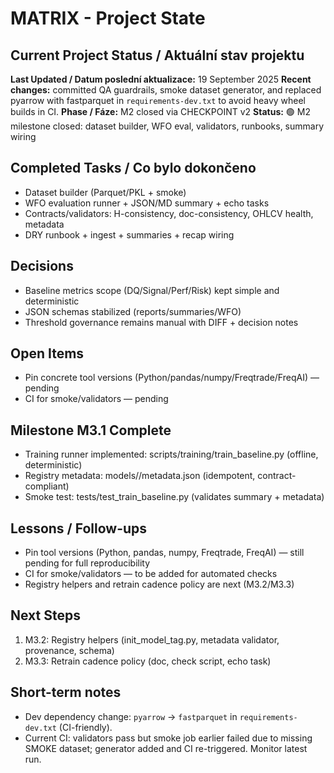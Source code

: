 # MATRIX - Project State

## Current Project Status / Aktuální stav projektu
**Last Updated / Datum poslední aktualizace:** 19 September 2025
**Recent changes:** committed QA guardrails, smoke dataset generator, and replaced pyarrow with fastparquet in `requirements-dev.txt` to avoid heavy wheel builds in CI.
**Phase / Fáze:** M2 closed via CHECKPOINT v2
**Status:** 🟢 M2 milestone closed: dataset builder, WFO eval, validators, runbooks, summary wiring

## Completed Tasks / Co bylo dokončeno
- Dataset builder (Parquet/PKL + smoke)
- WFO evaluation runner + JSON/MD summary + echo tasks
- Contracts/validators: H-consistency, doc-consistency, OHLCV health, metadata
- DRY runbook + ingest + summaries + recap wiring

## Decisions
- Baseline metrics scope (DQ/Signal/Perf/Risk) kept simple and deterministic
- JSON schemas stabilized (reports/summaries/WFO)
- Threshold governance remains manual with DIFF + decision notes

## Open Items
- Pin concrete tool versions (Python/pandas/numpy/Freqtrade/FreqAI) — pending
- CI for smoke/validators — pending


## Milestone M3.1 Complete
- Training runner implemented: scripts/training/train_baseline.py (offline, deterministic)
- Registry metadata: models/<tag>/metadata.json (idempotent, contract-compliant)
- Smoke test: tests/test_train_baseline.py (validates summary + metadata)

## Lessons / Follow-ups
- Pin tool versions (Python, pandas, numpy, Freqtrade, FreqAI) — still pending for full reproducibility
- CI for smoke/validators — to be added for automated checks
- Registry helpers and retrain cadence policy are next (M3.2/M3.3)

## Next Steps
1) M3.2: Registry helpers (init_model_tag.py, metadata validator, provenance, schema)
2) M3.3: Retrain cadence policy (doc, check script, echo task)

## Short-term notes
- Dev dependency change: `pyarrow` -> `fastparquet` in `requirements-dev.txt` (CI-friendly).
- Current CI: validators pass but smoke job earlier failed due to missing SMOKE dataset; generator added and CI re-triggered. Monitor latest run.
